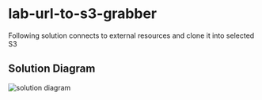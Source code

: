 # lab-url-to-s3-grabber

Following solution connects to external resources and clone it into selected S3

## Solution Diagram

![solution diagram](solution_diagram.png)
